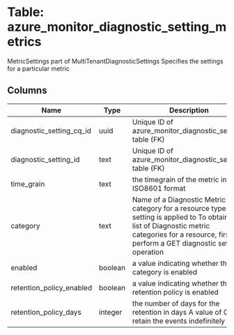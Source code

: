 
# Table: azure_monitor_diagnostic_setting_metrics
MetricSettings part of MultiTenantDiagnosticSettings Specifies the settings for a particular metric
## Columns
| Name        | Type           | Description  |
| ------------- | ------------- | -----  |
|diagnostic_setting_cq_id|uuid|Unique ID of azure_monitor_diagnostic_settings table (FK)|
|diagnostic_setting_id|text|Unique ID of azure_monitor_diagnostic_settings table (FK)|
|time_grain|text|the timegrain of the metric in ISO8601 format|
|category|text|Name of a Diagnostic Metric category for a resource type this setting is applied to To obtain the list of Diagnostic metric categories for a resource, first perform a GET diagnostic settings operation|
|enabled|boolean|a value indicating whether this category is enabled|
|retention_policy_enabled|boolean|a value indicating whether the retention policy is enabled|
|retention_policy_days|integer|the number of days for the retention in days A value of 0 will retain the events indefinitely|
